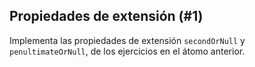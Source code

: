 ## Propiedades de extensión (#1)

Implementa las propiedades de extensión `secondOrNull` y `penultimateOrNull`, de
los ejercicios en el átomo anterior.